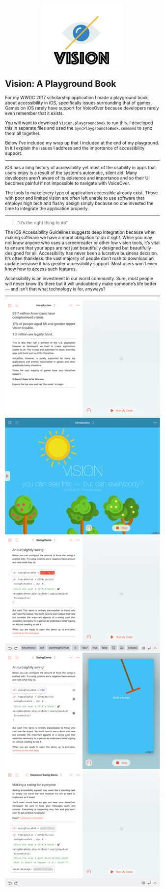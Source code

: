<p align="center">
  <img src="Screenshots/BookIcon.png" height="200"/>
</p>


# Vision: A Playground Book

For my WWDC 2017 scholarship application I made a playground book about accessibility in iOS, specifically issues surrounding that of games. Games on iOS rarely have support for VoiceOver because developers rarely even remember that it exists.

You will want to download `Vision.playgroundbook` to run this. I developed this in separate files and used the `SyncPlaygroundToBook.command` to sync them all together.

Below I’ve included my wrap up that I included at the end of my playground. In it I explain the issues I address and the importance of accessibility support.

---

iOS has a long history of accessibility yet most of the usability in apps that users enjoy is a result of the system's automatic, silent aid. Many developers aren’t aware of its existence and importance and so their UI becomes painful if not impossible to navigate with VoiceOver.
 
 The tools to make every type of application accessible already exist. Those with poor and limited vision are often left unable to use software that employs high tech and flashy design simply because no one invested the time to integrate the application properly.
 
 ---
 
 
>“It’s the right thing to do”
 
 The iOS Accessibility Guidelines suggests deep integration because when making software we have a moral obligation to *do it right*. While you may not know anyone who uses a screenreader or other low vision tools, it’s vital to ensure that your apps are not just beautifully designed but beautifully designed for all. Accessibility has never been a lucrative business decision. It’s often thankless: the vast majority of people don’t rush to download an update because it has greater accessibility support. Most users won’t even know how to access such features. 

Accessibility is an investment in our world community. Sure, most people will never know it’s there but it will undoubtedly make someone’s life better — and isn’t that what technology is for, anyways?

---

![image](Screenshots/1.PNG)
![image](Screenshots/2.PNG)
![image](Screenshots/3.PNG)
![image](Screenshots/4.PNG)
![image](Screenshots/5.PNG)
